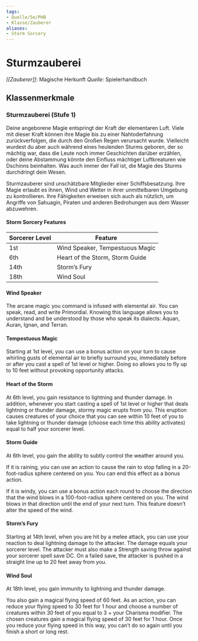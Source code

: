 ```yaml
---
tags:
- Quelle/5e/PHB
- Klasse/Zauberer
aliases: 
- Storm Sorcery
---
```

# Sturmzauberei
_[[Zauberer]]_: Magische Herkunft
_Quelle:_ Spielerhandbuch

## Klassenmerkmale
### Sturmzauberei (Stufe 1)
Deine angeborene Magie entspringt der Kraft der elementaren Luft. Viele mit dieser Kraft können ihre Magie bis zu einer Nahtoderfahrung zurückverfolgen, die durch den Großen Regen verursacht wurde. Vielleicht wurdest du aber auch während eines heulenden Sturms geboren, der so mächtig war, dass die Leute noch immer Geschichten darüber erzählen, oder deine Abstammung könnte den Einfluss mächtiger Luftkreaturen wie Dschinns beinhalten. Was auch immer der Fall ist, die Magie des Sturms durchdringt dein Wesen.

Sturmzauberer sind unschätzbare Mitglieder einer Schiffsbesatzung. Ihre Magie erlaubt es ihnen, Wind und Wetter in ihrer unmittelbaren Umgebung zu kontrollieren. Ihre Fähigkeiten erweisen sich auch als nützlich, um Angriffe von Sahuagin, Piraten und anderen Bedrohungen aus dem Wasser abzuwehren.

#### Storm Sorcery Features
| Sorcerer Level | Feature |
| --- | --- |
| 1st | Wind Speaker, Tempestuous Magic |
| 6th | Heart of the Storm, Storm Guide |
| 14th | Storm’s Fury |
| 18th | Wind Soul |

#### Wind Speaker
The arcane magic you command is infused with elemental air. You can speak, read, and write Primordial. Knowing this language allows you to understand and be understood by those who speak its dialects: Aquan, Auran, Ignan, and Terran.

#### Tempestuous Magic
Starting at 1st level, you can use a bonus action on your turn to cause whirling gusts of elemental air to briefly surround you, immediately before or after you cast a spell of 1st level or higher. Doing so allows you to fly up to 10 feet without provoking opportunity attacks.

#### Heart of the Storm
At 6th level, you gain resistance to lightning and thunder damage. In addition, whenever you start casting a spell of 1st level or higher that deals lightning or thunder damage, stormy magic erupts from you. This eruption causes creatures of your choice that you can see within 10 feet of you to take lightning or thunder damage (choose each time this ability activates) equal to half your sorcerer level.

#### Storm Guide
At 6th level, you gain the ability to subtly control the weather around you.

If it is raining, you can use an action to cause the rain to stop falling in a 20-foot-radius sphere centered on you. You can end this effect as a bonus action.

If it is windy, you can use a bonus action each round to choose the direction that the wind blows in a 100-foot-radius sphere centered on you. The wind blows in that direction until the end of your next turn. This feature doesn’t alter the speed of the wind.

#### Storm’s Fury
Starting at 14th level, when you are hit by a melee attack, you can use your reaction to deal lightning damage to the attacker. The damage equals your sorcerer level. The attacker must also make a Strength saving throw against your sorcerer spell save DC. On a failed save, the attacker is pushed in a straight line up to 20 feet away from you.

#### Wind Soul
At 18th level, you gain immunity to lightning and thunder damage.

You also gain a magical flying speed of 60 feet. As an action, you can reduce your flying speed to 30 feet for 1 hour and choose a number of creatures within 30 feet of you equal to 3 + your Charisma modifier. The chosen creatures gain a magical flying speed of 30 feet for 1 hour. Once you reduce your flying speed in this way, you can’t do so again until you finish a short or long rest.